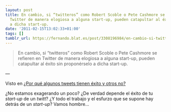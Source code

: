 ```yaml
---
layout: post
title: En cambio, si “twitteros” como Robert Scoble o Pete Cashmore se refieren en
  Twitter de manera elogiosa a alguna start-up, pueden catapultar al éxito sin proponérselo
  a dicha start-up.
date: '2011-02-15T13:02:33+01:00'
tags: []
tumblr_url: https://fernando.blat.es/post/3308196984/en-cambio-si-twitteros-como-robert-scoble-o
---
```

> En cambio, si “twitteros” como Robert Scoble o Pete Cashmore se refieren en Twitter de manera elogiosa a alguna start-up, pueden catapultar al éxito sin proponérselo a dicha start-up.

—

Visto en [¿Por qué algunos tweets tienen éxito y otros no?](http://www.marketingdirecto.com/actualidad/social-media-marketing/%C2%BFpor-que-algunos-tweets-tienen-exito-y-otros-no/)

¿No estamos exagerando un poco? ¿De verdad depende el éxito de tu _start-up_ de un _twitt_? ¿Y todo el trabajo y el esfurzo que se supone hay detrás de un _start-up_? Vamos hombre…
